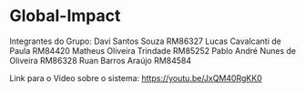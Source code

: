 # Global-Impact

Integrantes do Grupo: 
Davi Santos Souza RM86327
Lucas Cavalcanti de Paula RM84420
Matheus Oliveira Trindade RM85252
Pablo André Nunes de Oliveira RM86328
Ruan Barros Araújo RM84584

Link para o Video sobre o sistema: https://youtu.be/JxQM40RgKK0
